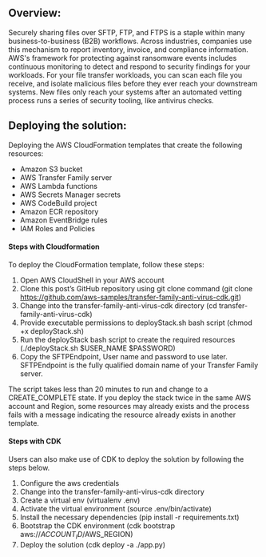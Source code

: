 ## Overview:

Securely sharing files over SFTP, FTP, and FTPS is a staple within many business-to-business (B2B)
workflows. Across industries, companies use this mechanism to report inventory, invoice, and
compliance information. AWS's framework for protecting against ransomware events includes
continuous monitoring to detect and respond to security findings for your workloads. For your file
transfer workloads, you can scan each file you receive, and isolate malicious files before they ever reach
your downstream systems. New files only reach your systems after an automated vetting process runs a
series of security tooling, like antivirus checks.

## Deploying the solution:

Deploying the AWS CloudFormation templates that create the following resources: 
- Amazon S3 bucket
- AWS Transfer Family server
- AWS Lambda functions
- AWS Secrets Manager secrets
- AWS CodeBuild project
- Amazon ECR repository
- Amazon EventBridge rules
- IAM Roles and Policies

#### Steps with Cloudformation
To deploy the CloudFormation template, follow these steps:
1. Open AWS CloudShell in your AWS account
2. Clone this post’s GitHub repository using git clone command (git clone https://github.com/aws-samples/transfer-family-anti-virus-cdk.git)
3. Change into the transfer-family-anti-virus-cdk directory (cd transfer-family-anti-virus-cdk)
4. Provide executable permissions to deployStack.sh bash script (chmod +x deployStack.sh)
5. Run the deployStack bash script to create the required resources (./deployStack.sh $USER_NAME $PASSWORD)
6. Copy the SFTPEndpoint, User name and password to use later. SFTPEndpoint is the fully qualified domain name of your Transfer Family server.
    
The script takes less than 20 minutes to run and change to a CREATE_COMPLETE state. If you deploy the stack twice in the same AWS account and Region, some resources may already exists and the process fails with a message indicating the resource already exists in another template.

#### Steps with CDK
Users can also make use of CDK to deploy the solution by following the steps below.
 1.	Configure the aws credentials
 2.	Change into the transfer-family-anti-virus-cdk directory
 3.	Create a virtual env (virtualenv .env)
 4.	Activate the virtual environment (source .env/bin/activate)
 5.	Install the necessary dependencies (pip install -r requirements.txt)
 6.	Bootstrap the CDK environment (cdk bootstrap aws://$ACCOUNT_ID/$AWS_REGION)
 7.  Deploy the solution (cdk deploy -a ./app.py)


